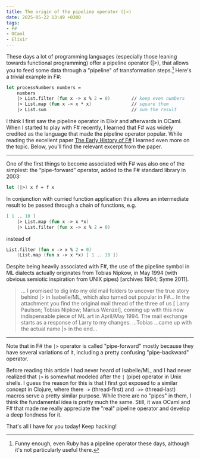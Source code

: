 ```yaml
---
title: The origin of the pipeline operator (|>)
date: 2025-05-22 13:49 +0300
tags:
- F#
- OCaml
- Elixir
---
```


These days a lot of programming languages (especially those leaning towards functional programming)
offer a pipeline operator (|>), that allows you to feed some data through a "pipeline" of transformation
steps.[^1] Here's a trivial example in F#:

```fsharp
let processNumbers numbers =
    numbers
    |> List.filter (fun x -> x % 2 = 0)        // keep even numbers
    |> List.map (fun x -> x * x)               // square them
    |> List.sum                                // sum the result
```

I think I first saw the pipeline operator in Elixir and afterwards in OCaml.
When I started to play with F# recently, I learned that F# was widely credited as
the language that made the pipeline operator popular. While reading the excellent paper
[The Early History of F#](https://fsharp.org/history/hopl-final/hopl-fsharp.pdf) I learned
even more on the topic. Below, you'll find the relevant excerpt from the paper.

--------------

One of the first things to become associated with F# was also one of the simplest: the “pipe-forward”
operator, added to the F# standard library in 2003:

```fsharp
let (|>) x f = f x
```

In conjunction with curried function application this allows an intermediate result to be passed
through a chain of functions, e.g.

```fsharp
[ 1 .. 10 ]
    |> List.map (fun x -> x *x)
    |> List.filter (fun x -> x % 2 = 0)
```

instead of

```fsharp
List.filter (fun x -> x % 2 = 0)
    (List.map (fun x -> x *x) [ 1 .. 10 ])
```

Despite being heavily associated with F#, the use of the pipeline symbol in ML dialects actually
originates from Tobias Nipkow, in May 1994 (with obvious semiotic inspiration from UNIX pipes)
[archives 1994; Syme 2011].

> ... I promised to dig into my old mail folders to uncover the true story behind |> in Isabelle/ML, which
> also turned out popular in F#...
> In the attachment you find the original mail thread of the three of us [ Larry Paulson; Tobias Nipkow;
> Marius Wenzel], coming up with this now indispensable piece of ML art in April/May 1994. The mail
> exchange starts as a response of Larry to my changes.
> ...Tobias ...came up with the actual name |> in the end...

--------------

Note that in F# the `|>` operator is called "pipe-forward" mostly because they have
several variations of it, including a pretty confusing "pipe-backward" operator.

Before reading this article I had never heard of Isabelle/ML, and I had never realized
that `|>` is somewhat modeled after the `|` (pipe) operator in Unix shells. I guess the
reason for this is that I first got exposed to a similar concept in Clojure, where
there `->` (thread-first) and `->>` (thread-last) macros serve a pretty similar purpose.
While there are no "pipes" in them, I think the fundamental idea is pretty much the same.
Still, it was OCaml and F# that made me really appreciate the "real" pipeline operator
and develop a deep fondness for it.

That's all I have for you today! Keep hacking!

[^1]: Funny enough, even Ruby has a pipeline operator these days, although it's not particularly useful there.
